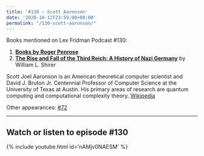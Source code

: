 ```yaml
---
title: '#130 – Scott Aaronson'
date: '2020-10-12T23:59:00+00:00'
permalink: "/130-scott-aaronson/"
---
```


Books mentioned on Lex Fridman Podcast #130:

1. <b><a href="https://amzn.to/3VoB2ee" target="_blank" rel="sponsored noopener noreferrer">Books by Roger Penrose</a></b>
2. <b><a href="https://amzn.to/3uja0sW" target="_blank" rel="sponsored noopener noreferrer">The Rise and Fall of the Third Reich: A History of Nazi Germany</a></b> by William L. Shirer

<!--more-->

Scott Joel Aaronson is an American theoretical computer scientist and David J. Bruton Jr. Centennial Professor of Computer Science at the University of Texas at Austin. His primary areas of research are quantum computing and computational complexity theory. <a href="https://en.wikipedia.org/wiki/Scott_Aaronson" target="_blank">Wikipedia</a>

Other appearances: [\#72](/72-scott-aaronson/)

- - - - - -

## Watch or listen to episode #130

{% include youtube.html id='nAMjv0NAESM' %}